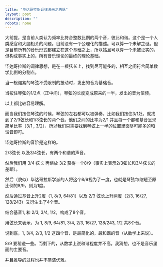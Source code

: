 ```yaml
---
title: "毕达哥拉斯调律法来龙去脉"
layout: post
description: ""
robots: none
---
```


大前提，是当前人类认为频率比符合整数比例的两个音，彼此和谐。这个是一个人类感官和大脑相关的问题。目前没有一个公理化的描述。可以算一个未解之谜。但是目前所有的音乐形式都建立在这个基础之上，所以姑且可以算一个未被证实的，但构成事实上的，所有音乐理论的最终的理论基础。

毕达哥拉斯的调律思想，是在一根弦长上，找到尽可能多的，相互之间符合简单数学比例的分割点。

当一根绷紧的琴弦不受限制的振动时，发出的音为基础音。

当按住琴弦的1/2点（正中间），琴弦的长度变成原来的一半，发出的音为倍频。

以上都比较容易理解。

而当我们按住琴弦的时候，琴弦的左右都可以被弹奏。比如我们按住3/1处，就找到了2/3弦长和1/3弦长的两个音。他们之间的比率为2/1 并且每一个都和基音呈现简单比率（3/1 , 3/2），所以我们只需要找到琴弦上一半的位置里面尽可能多的和谐音即可。

毕达哥拉斯的音阶是这样的。

2/3弦长 以及3/4弦长，有两个和谐的声音。

然后我们用 3/4 弦长 再缩放 3/2 获得一个8/9（事实上表示2/3弦长和3/4弦长的差距）。

然后（貌似）毕达哥拉斯学派的人将这个8/9视为了一度，也就是琴弦每缩短至原比例的8/9，则为1度。

然后通过基音上升2度（1, 8/9, 64/81）以及 2/3 弦长上升两度（2/3, 16/27, 128/243）又衍生出了4个音。

结合基音1, 和 2/3, 3/4, 1/2，构成了8个音。

用弦长来表示，为 1, 8/9, 64/81, 3/4, 2/3, 16/27, 128/243, 1/2 共8个音。

说到底，1, 3/4, 2/3, 1/2 这四个音，是最简化的，最和谐的音（从数学上来说）。

8/9 要稍逊一些。而剩下的，从数学上说和谐程度并不高。我猜想，也不是音乐里面的主要音。

并且推导的过程也并不简洁优雅。